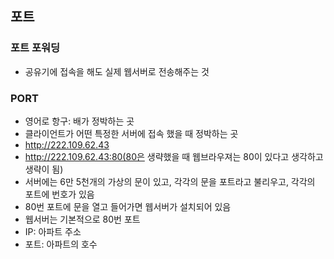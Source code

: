 ## 포트

### 포트 포워딩

- 공유기에 접속을 해도 실제 웹서버로 전송해주는 것


### PORT

- 영어로 항구: 배가 정박하는 곳
- 클라이언트가 어떤 특정한 서버에 접속 했을 때 정박하는 곳
- http://222.109.62.43
- http://222.109.62.43:80(80은 생략했을 때 웹브라우져는 80이 있다고 생각하고 생략이 됨)
- 서버에는 6만 5천개의 가상의 문이 있고, 각각의 문을 포트라고 불리우고, 각각의 포트에 번호가 있음
- 80번 포트에 문을 열고 들어가면 웹서버가 설치되어 있음
- 웹서버는 기본적으로 80번 포트
- IP: 아파트 주소
- 포트: 아파트의 호수
